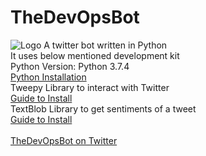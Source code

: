 # TheDevOpsBot
![Logo](https://user-images.githubusercontent.com/12321894/132949746-214c40b6-d3a3-4cfe-9760-1b372bab7e69.png)
A twitter bot written in Python\
It uses below mentioned development kit\
Python Version: Python 3.7.4\
[Python Installation](https://www.python.org/downloads/)\
Tweepy Library to interact with Twitter\
[Guide to Install](https://github.com/tweepy/tweepy)\
TextBlob Library to get sentiments of a tweet\
[Guide to Install](https://textblob.readthedocs.io/en/dev/)\
\
[TheDevOpsBot on Twitter](https://twitter.com/thedevopsbot)


